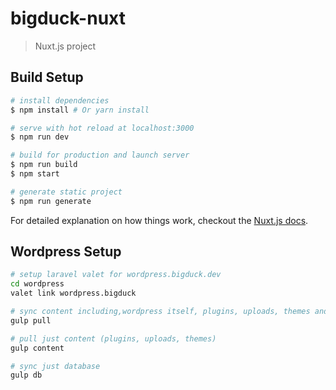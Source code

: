 # bigduck-nuxt

> Nuxt.js project

## Build Setup

``` bash
# install dependencies
$ npm install # Or yarn install

# serve with hot reload at localhost:3000
$ npm run dev

# build for production and launch server
$ npm run build
$ npm start

# generate static project
$ npm run generate
```

For detailed explanation on how things work, checkout the [Nuxt.js docs](https://github.com/nuxt/nuxt.js).

## Wordpress Setup

``` bash
# setup laravel valet for wordpress.bigduck.dev
cd wordpress
valet link wordpress.bigduck

# sync content including,wordpress itself, plugins, uploads, themes and most importantly the database
gulp pull 

# pull just content (plugins, uploads, themes)
gulp content

# sync just database
gulp db

```